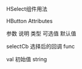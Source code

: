 HSelect组件用法

<HSelect selectCb={this.selectList} val="请选择列表"></HSelect>


HButton Attributes

参数           说明                  类型               可选值                           默认值

selectCb       选择后的回调           func                     

val           初始值               string           
